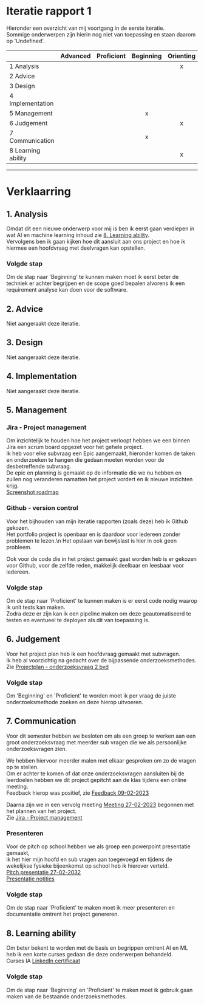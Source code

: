 # Iteratie rapport 1

Hieronder een overzicht van mij voortgang in de eerste iteratie.\
Sommige onderwerpen zijn hierin nog niet van toepassing en staan daarom op 'Undefined'.

|                    | Advanced | Proficient | Beginning | Orienting | Undefined |
|--------------------|:--------:|:----------:|:---------:|:---------:|:---------:|
| 1 Analysis         |          |            |           |     x     |           |
| 2 Advice           |          |            |           |           |     x     |
| 3 Design           |          |            |           |           |     x     |
| 4 Implementation   |          |            |           |           |     x     |
| 5 Management       |          |            |     x     |           |     x     |
| 6 Judgement        |          |            |           |      x    |           |
| 7 Communication    |          |            |     x     |           |           |
| 8 Learning ability |          |            |           |      x    |           |

---
# Verklaarring

## 1. Analysis
Omdat dit een nieuwe onderwerp voor mij is ben ik eerst gaan verdiepen in wat AI en machine learning inhoud zie [8.  Learning ability](#8-learning-ability).\
Vervolgens ben ik gaan kijken hoe dit aansluit aan ons project en hoe ik hiermee een hoofdvraag met deelvragen kan opstellen. 

### Volgde stap
Om de stap naar 'Beginning' te kunnen maken moet ik eerst beter de techniek er achter begrijpen en de scope goed bepalen alvorens ik een requirement analyse kan doen voor de software.

## 2. Advice
Niet aangeraakt deze iteratie.

## 3. Design
Niet aangeraakt deze iteratie.

## 4. Implementation
Niet aangeraakt deze iteratie.

## 5. Management

### Jira - Project management
Om inzichtelijk te houden hoe het project verloopt hebben we een binnen Jira een scrum board opgezet voor het gehele project.\
Ik heb voor elke subvraag een Epic aangemaakt, hieronder komen de taken en onderzoeken te hangen die gedaan moeten worden voor de desbetreffende subvraag.\
De epic en planning is gemaakt op de informatie die we nu hebben en zullen nog veranderen namatten het project vordert en ik nieuwe inzichten krijg.\
[Screenshot roadmap](../Bestanden/jira_epic_28-02.png)

### Github - version control 
Voor het bijhouden van mijn iteratie rapporten (zoals deze) heb ik Github gekozen.\
Het portfolio project is openbaar en is daardoor voor iedereen zonder problemen te lezen.\n 
Het opslaan van bewijslast is hier in ook geen probleem.

Ook voor de code die in het project gemaakt gaat worden heb is er gekozen voor Github, voor de zelfde reden, makkelijk deelbaar en leesbaar voor iedereen.

### Volgde stap
Om de stap naar 'Proficient' te kunnen maken is er eerst code nodig waarop ik unit tests kan maken.\
Zodra deze er zijn kan ik een pipeline maken om deze geautomatiseerd te testen en eventueel te deployen als dit van toepassing is.

## 6. Judgement

Voor het project plan heb ik een hoofdvraag gemaakt met subvragen.\
Ik heb al voorzichtig na gedacht over de bijpassende onderzoeksmethodes.\
Zie [Projectplan - onderzoeksvraag 2 bvd](https://github.com/S7HaMachineLearning/documentation#onderzoeksvraag-2-bvd)

### Volgde stap
Om 'Beginning' en 'Proficient' te worden moet ik per vraag de juiste onderzoeksmethode zoeken en deze hierop uitvoeren.

## 7. Communication

Voor dit semester hebben we besloten om als een groep te werken aan een groot onderzoeksvraag met meerder sub vragen die we als persoonlijke onderzoeksvragen zien.

We hebben hiervoor meerder malen met elkaar gesproken om zo de vragen op te stellen.\
Om er achter te komen of dat onze onderzoeksvragen aansluiten bij de leerdoelen hebben we dit project gepitcht aan de klas tijdens een online meeting. \
Feedback hierop was positief, zie [Feedback 09-02-2023](../Proces/Feedback.md#09-02-2023)

Daarna zijn we in een vervolg meeting [Meeting 27-02-2023](../Proces/Meetings.md#27-02-2023) begonnen met het plannen van het project. \
Zie [Jira - Project management](#jira---project-management)

### Presenteren  

Voor de pitch op school hebben we als groep een powerpoint presentatie gemaakt,\
ik het hier mijn hoofd en sub vragen aan toegevoegd en tijdens de wekelijkse fysieke bijeenkomst op school heb ik hierover verteld.\
[Pitch presentatie 27-02-2032](../Bestanden/presentatie_1_pitch.pdf) \
[Presentatie notities](../Proces/Meetings.md#op-locatie-27-02-2023)

### Volgde stap
Om de stap naar 'Proficient' te maken moet ik meer presenteren en documentatie omtrent het project genereren.


## 8. Learning ability

Om beter bekent te worden met de basis en begrippen omtrent AI en ML heb ik een korte curses gedaan die deze onderwerpen behandeld.\
Curses IA [LinkedIn certificaat](../Bestanden/CertificateOfCompletion_ML_BVD.pdf)

### Volgde stap
Om de stap naar 'Beginning' en 'Proficient' te maken moet ik gebruik gaan maken van de bestaande onderzoeksmethodes.